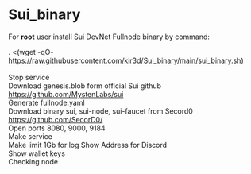 # Sui_binary

For <b>root</b> user install Sui DevNet Fullnode binary by command:<br>

. <(wget -qO- https://raw.githubusercontent.com/kir3d/Sui_binary/main/sui_binary.sh)
<br>
<br>
Stop service<br>
Download genesis.blob form official Sui github https://github.com/MystenLabs/sui <br>
Generate fullnode.yaml<br>
Download binary sui, sui-node, sui-faucet from Secord0 https://github.com/SecorD0/<br>
Open ports 8080, 9000, 9184<br>
Make service<br>
Make limit 1Gb for log
Show Address for Discord<br>
Show wallet keys<br>
Checking node<br>
